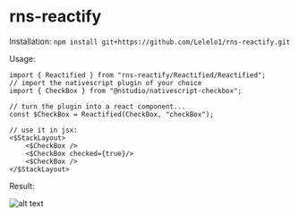 # rns-reactify

Installation:
`npm install git+https://github.com/Lelelo1/rns-reactify.git`

Usage:
```
import { Reactified } from "rns-reactify/Reactified/Reactified";
// import the nativescript plugin of your choice
import { CheckBox } from "@nstudio/nativescript-checkbox";

// turn the plugin into a react component...
const $CheckBox = Reactified(CheckBox, "checkBox");

// use it in jsx:
<$StackLayout>
    <$CheckBox />
    <$CheckBox checked={true}/>
    <$CheckBox />
</$StackLayout>
```

Result:

![alt text](https://user-images.githubusercontent.com/42244983/67231429-987da980-f43f-11e9-9c7f-7019d751c1cc.png)


